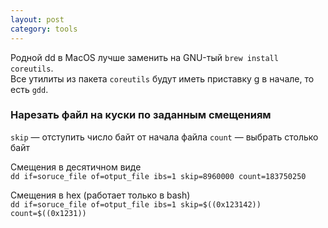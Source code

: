 ```yaml
---
layout: post
category: tools
---
```


Родной dd в MacOS лучше заменить на GNU-тый `brew install coreutils`.  
Все утилиты из пакета `coreutils` будут иметь приставку g в начале, то есть `gdd`.

### Нарезать файл на куски по заданным смещениям

`skip` — отступить число байт от начала файла
`count` — выбрать столько байт

Смещения в десятичном виде  
`dd if=soruce_file of=otput_file ibs=1 skip=8960000 count=183750250`  

Смещения в hex (работает только в bash)  
`dd if=soruce_file of=otput_file ibs=1 skip=$((0x123142)) count=$((0x1231))`  


